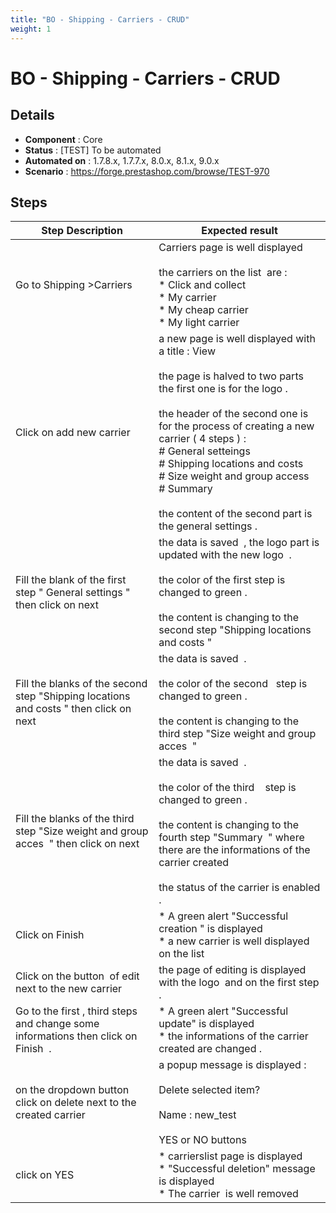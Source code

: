 ```yaml
---
title: "BO - Shipping - Carriers - CRUD"
weight: 1
---
```


# BO - Shipping - Carriers - CRUD
## Details
* **Component** : Core
* **Status** : [TEST] To be automated
* **Automated on** : 1.7.8.x, 1.7.7.x, 8.0.x, 8.1.x, 9.0.x
* **Scenario** : https://forge.prestashop.com/browse/TEST-970

## Steps
| Step Description | Expected result |
| ----- | ----- |
| Go to Shipping >Carriers | Carriers page is well displayed <br><br>the carriers on the list  are : <br> * Click and collect <br> * My carrier <br> * My cheap carrier <br> * My light carrier |
| Click on add new carrier | a new page is well displayed with a title : View <br><br>the page is halved to two parts the first one is for the logo .<br><br>the header of the second one is for the process of creating a new carrier ( 4 steps ) :<br> # General setteings <br> # Shipping locations and costs <br> # Size weight and group access <br> # Summary <br><br>the content of the second part is the general settings . |
| Fill the blank of the first step " General settings "  then click on next | the data is saved  , the logo part is updated with the new logo  . <br><br>the color of the first step is changed to green .<br><br>the content is changing to the second step "Shipping locations and costs " |
| Fill the blanks of the second step "Shipping locations and costs " then click on next | the data is saved  .<br><br>the color of the second   step is changed to green .<br><br>the content is changing to the third step "Size weight and group acces  " |
| Fill the blanks of the third step "Size weight and group acces  " then click on next | the data is saved  .<br><br>the color of the third    step is changed to green .<br><br>the content is changing to the fourth step "Summary  " where there are the informations of the carrier created <br><br>the status of the carrier is enabled . |
| Click on Finish | * A green alert "Successful creation " is displayed<br> * a new carrier is well displayed on the list |
| Click on the button  of edit next to the new carrier | the page of editing is displayed with the logo  and on the first step . |
| Go to the first , third steps  and change some informations then click on Finish  . | * A green alert "Successful update" is displayed <br> * the informations of the carrier created are changed . |
| on the dropdown button click on delete next to the created carrier | a popup message is displayed : <br><br>Delete selected item? <br><br>Name : new_test <br><br>YES or NO buttons |
| click on YES | * carrierslist page is displayed<br> * "Successful deletion" message is displayed<br> * The carrier  is well removed |
